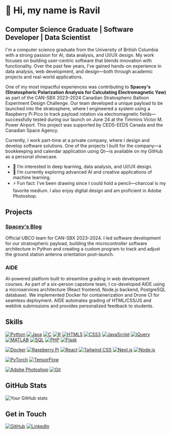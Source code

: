 # 👋 Hi, my name is Ravil

## Computer Science Graduate | Software Developer | Data Scientist
I'm a computer science graduate from the University of British Columbia with a strong passion for AI, data analysis, and UI/UX design. My work focuses on building user-centric software that blends innovation with functionality. Over the past few years, I’ve gained hands-on experience in data analysis, web development, and design—both through academic projects and real-world applications.

One of my most impactful experiences was contributing to **Spacey's (Stratospheric Polarization Analysis for Calculating Electromagnetic Yaw)** as part of the CAN-SBX 2023–2024 Canadian Stratospheric Balloon Experiment Design Challenge. Our team developed a unique payload to be launched into the stratosphere, where I engineered a system using a Raspberry Pi Pico to track payload rotation via electromagnetic fields—successfully tested during our launch on June 24 at the Timmins Victor M. Power Airport. This project was supported by CEDS-EEDS Canada and the Canadian Space Agency.

Currently, I work part-time at a private company, where I design and develop software solutions. One of the projects I built for the company—a bookkeeping and calendar application using Qt—is available on my GitHub as a personal showcase.

- 👀 I’m interested in deep learning, data analysis, and UI/UX design.
- 🌱 I’m currently exploring advanced AI and creative applications of machine learning.
- ⚡ Fun fact: I’ve been drawing since I could hold a pencil—charcoal is my favorite medium. I also enjoy digital design and am proficient in Adobe Photoshop.

## Projects

### [Spacey's Blog](https://spaceys.blog/) 
Official UBCO team for CAN-SBX 2023–2024. I led software development for our stratospheric payload, building the microcontroller software architecture in Python and creating a custom program to track and adjust the ground station antenna orientation post-launch.

### AIDE
AI-powered platform built to streamline grading in web development courses. As part of a six-person capstone team, I co-developed AIDE using a microservices architecture (React frontend, Node.js backend, PostgreSQL database). We implemented Docker for containerization and Drone CI for seamless deployment. AIDE automates grading of HTML/CSS/JS and weblink submissions and provides personalized feedback to students.
  
## Skills

<!-- Programming Languages:-->
[![Python](https://img.shields.io/badge/Python-3776AB?style=for-the-badge&logo=python&logoColor=white)](https://www.python.org/)
[![Java](https://img.shields.io/badge/Java-007396?style=for-the-badge&logo=java&logoColor=white)](https://www.java.com/)
[![C](https://img.shields.io/badge/C-A8B9CC?style=for-the-badge&logo=c&logoColor=white)](https://en.wikipedia.org/wiki/C_(programming_language))
[![R](https://img.shields.io/badge/R-276DC3?style=for-the-badge&logo=r&logoColor=white)](https://www.r-project.org/)
[![HTML5](https://img.shields.io/badge/HTML5-E34F26?style=for-the-badge&logo=html5&logoColor=white)](https://developer.mozilla.org/en-US/docs/Web/Guide/HTML/HTML5)
[![CSS3](https://img.shields.io/badge/CSS3-1572B6?style=for-the-badge&logo=css3&logoColor=white)](https://developer.mozilla.org/en-US/docs/Web/CSS)
[![JavaScript](https://img.shields.io/badge/JavaScript-F7DF1E?style=for-the-badge&logo=javascript&logoColor=black)](https://developer.mozilla.org/en-US/docs/Web/JavaScript)
[![jQuery](https://img.shields.io/badge/jQuery-0769AD?style=for-the-badge&logo=jquery&logoColor=white)](https://jquery.com/)
[![MATLAB](https://img.shields.io/badge/MATLAB-0076A8?style=for-the-badge&logo=mathworks&logoColor=white)](https://www.mathworks.com/products/matlab.html)
[![SQL](https://img.shields.io/badge/SQL-003B57?style=for-the-badge&logo=postgresql&logoColor=white)](https://www.postgresql.org/)
[![PHP](https://img.shields.io/badge/PHP-777BB4?style=for-the-badge&logo=php&logoColor=white)](https://www.php.net/)
[![Flask](https://img.shields.io/badge/Flask-000000?style=for-the-badge&logo=flask&logoColor=white)](https://flask.palletsprojects.com/)

<!-- Technologies/ Frameworks:-->
[![Docker](https://img.shields.io/badge/Docker-2496ED?style=for-the-badge&logo=docker&logoColor=white)](https://www.docker.com/)
[![Raspberry Pi](https://img.shields.io/badge/Raspberry%20Pi-C51A4A?style=for-the-badge&logo=raspberry-pi&logoColor=white)](https://www.raspberrypi.org/)
[![React](https://img.shields.io/badge/React-61DAFB?style=for-the-badge&logo=react&logoColor=white)](https://reactjs.org/)
[![Tailwind CSS](https://img.shields.io/badge/Tailwind%20CSS-38B2AC?style=for-the-badge&logo=tailwind-css&logoColor=white)](https://tailwindcss.com/)
[![Next.js](https://img.shields.io/badge/Next.js-000000?style=for-the-badge&logo=next.js&logoColor=white)](https://nextjs.org/)
[![Node.js](https://img.shields.io/badge/Node.js-339933?style=for-the-badge&logo=nodedotjs&logoColor=white)](https://nodejs.org/)

<!-- Deep Learning Frameworks:-->
[![PyTorch](https://img.shields.io/badge/PyTorch-EE4C2C?style=for-the-badge&logo=pytorch&logoColor=white)](https://pytorch.org/)
[![TensorFlow](https://img.shields.io/badge/TensorFlow-FF6F00?style=for-the-badge&logo=tensorflow&logoColor=white)](https://www.tensorflow.org/)

<!-- Tools:-->
[![Adobe Photoshop](https://img.shields.io/badge/Adobe%20Photoshop-31A8FF?style=for-the-badge&logo=adobe-photoshop&logoColor=white)](https://www.adobe.com/products/photoshop.html)
[![Git](https://img.shields.io/badge/Git-100000?style=for-the-badge&logo=github&logoColor=white)](https://git-scm.com/)

## GitHub Stats

![Your GitHub stats](https://github-readme-stats.vercel.app/api?username=R4VILKHGB&show_icons=true)

## Get in Touch

[![GitHub](https://img.shields.io/badge/GitHub-181717?style=for-the-badge&logo=github&logoColor=white)](https://github.com/R4VILKHGB)
[![LinkedIn](https://img.shields.io/badge/LinkedIn-0077B5?style=for-the-badge&logo=linkedin&logoColor=white)](https://www.linkedin.com/in/ravil-b-689b562a8)
